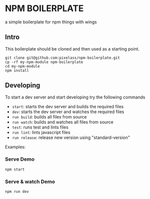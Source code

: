 # NPM BOILERPLATE
a simple boilerplate for npm things with wings


## Intro

This boilerplate should be cloned and then used as a starting point.

```shell
git clone git@github.com:pixelass/npm-boilerplate.git
cp -rf my-npm-module npm-boilerplate
cd my-npm-module
npm install
```

## Developing

To start a dev server and start developing try the following commands

* `start`: starts the dev server and builds the required files
* `dev`: starts the dev server and watches the required files
* `run build`: builds all files from source
* `run watch`: builds and watches all files from source
* `test`: runs test and lints files
* `run lint`: lints javascript files 
* `run release`: release new version using "standard-version" 

Examples:

### Serve Demo
```
npm start
```

### Serve & watch Demo
```
npm run dev
```
 